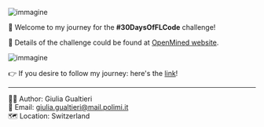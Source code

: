 ![immagine](https://github.com/user-attachments/assets/5ce79311-75cf-4e74-870f-9e43749842c1)

🚀 Welcome to my journey for the **#30DaysOfFLCode** challenge! <br>

📄 Details of the challenge could be found at [OpenMined website](https://info.openmined.org/30daysofflcode).

![immagine](https://info.openmined.org/hubfs/OpenMined-Logo.svg)

👉 If you desire to follow my journey: here's the [link]()! 

-------
👩‍🔬 Author: Giulia Gualtieri <br>
📧 Email: giulia.gualtieri@mail.polimi.it <br>
🗺️ Location: Switzerland
